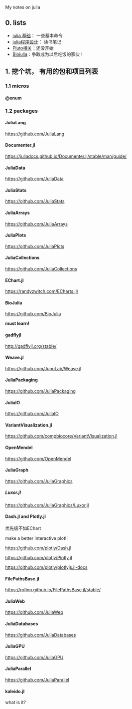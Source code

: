My notes on julia

## 0. lists

- [julia 基础](00_julia_base_notes.md)： 一些基本命令
- [julia程序设计](01_NoteOnDesignPattern.md)： 读书笔记
- [Pluto相关](02_Pluto_note.md)：还没开始
- [Biojulia](03_learn_biojulia.md)：争取成为以后吃饭的家伙！

## 1. 挖个坑， 有用的包和项目列表

### 1.1 micros

#### @enum

### 1.2 packages

#### JuliaLang

https://github.com/JuliaLang

#### Documenter.jl

https://juliadocs.github.io/Documenter.jl/stable/man/guide/

#### JuliaData

https://github.com/JuliaData

#### JuliaStats

https://github.com/JuliaStats

#### JuliaArrays

https://github.com/JuliaArrays

#### JuliaPlots

https://github.com/JuliaPlots

#### JuliaCollections

https://github.com/JuliaCollections

#### EChart.jl

https://randyzwitch.com/ECharts.jl/

#### BioJulia

https://github.com/BioJulia

**must learn!**

#### gadflyjl

http://gadflyjl.org/stable/

#### Weave.jl

https://github.com/JunoLab/Weave.jl

#### JuliaPackaging

https://github.com/JuliaPackaging

#### JuliaIO

https://github.com/JuliaIO

#### VariantVisualization.jl

https://github.com/compbiocore/VariantVisualization.jl

#### OpenMendel

https://github.com/OpenMendel

#### JuliaGraph

https://github.com/JuliaGraphics

##### Luxor.jl

https://github.com/JuliaGraphics/Luxor.jl

#### Dash.jl and Plotly.jl

优先级不如EChart

make a better interactive plot!!

https://github.com/plotly/Dash.jl

https://github.com/plotly/Plotly.jl

https://github.com/plotly/plotlyjs.jl-docs

#### FilePathsBase.jl

https://rofinn.github.io/FilePathsBase.jl/stable/

#### JuliaWeb

https://github.com/JuliaWeb

#### JuliaDatabases

https://github.com/JuliaDatabases

#### JuliaGPU

https://github.com/JuliaGPU

#### JuliaParallel

https://github.com/JuliaParallel

#### kaleido.jl

what is it?






